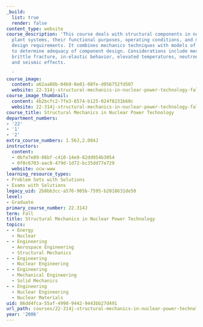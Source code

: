 ```yaml
---
_build:
  list: true
  render: false
content_type: website
course_description: 'This course deals with structural components in nuclear power
  plant systems, their functional purposes, operating conditions, and mechanical-structural
  design requirements. It combines mechanics techniques with models of material behavior
  to determine adequacy of component design. Considerations include mechanical loading,
  brittle fracture, in-elastic behavior, elevated temperatures, neutron irradiation,
  and seismic effects.

  '
course_image:
  content: a62aa88b-04b9-0e01-08fe-d056752fd507
  website: 22-314j-structural-mechanics-in-nuclear-power-technology-fall-2006
course_image_thumbnail:
  content: 4b2bcfc2-7fe3-6574-b125-024f8231b60c
  website: 22-314j-structural-mechanics-in-nuclear-power-technology-fall-2006
course_title: Structural Mechanics in Nuclear Power Technology
department_numbers:
- '22'
- '1'
- '2'
extra_course_numbers: 1.56J,2.084J
instructors:
  content:
  - 0bfe7e89-06bf-c410-14e9-82dd954b3054
  - 0f0c6703-aac8-479d-1d72-bc35dd77e729
  website: ocw-www
learning_resource_types:
- Problem Sets with Solutions
- Exams with Solutions
legacy_uid: 2b8bb3cc-a576-905b-7595-b2018631de50
level:
- Graduate
primary_course_number: 22.314J
term: Fall
title: Structural Mechanics in Nuclear Power Technology
topics:
- - Energy
  - Nuclear
- - Engineering
  - Aerospace Engineering
  - Structural Mechanics
- - Engineering
  - Nuclear Engineering
- - Engineering
  - Mechanical Engineering
  - Solid Mechanics
- - Engineering
  - Nuclear Engineering
  - Nuclear Materials
uid: 86dd4fca-55af-4998-9442-9443bb27d491
url_path: courses/22-314j-structural-mechanics-in-nuclear-power-technology-fall-2006
year: '2006'
---
```

